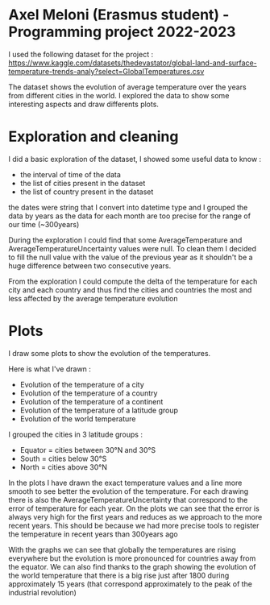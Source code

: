 # Axel Meloni (Erasmus student) - Programming project 2022-2023

I used the following dataset for the project : https://www.kaggle.com/datasets/thedevastator/global-land-and-surface-temperature-trends-analy?select=GlobalTemperatures.csv

The dataset shows the evolution of average temperature over the years from different cities in the world. I explored the data to show some interesting aspects and draw differents plots.

# Exploration and cleaning

I did a basic exploration of the dataset, I showed some useful data to know :
 - the interval of time of the data
 - the list of cities present in the dataset
 - the list of country present in the dataset

the dates were string that I convert into datetime type and I grouped the data by years as the data for each month are too precise for the range of our time (~300years)

During the exploration I could find that some AverageTemperature and AverageTemperatureUncertainty values were null.
To clean them I decided to fill the null value with the value of the previous year as it shouldn't be a huge difference between two consecutive years.

From the exploration I could compute the delta of the temperature for each city and each country and thus find the cities and countries the most and less affected by the average temperature evolution

# Plots

I draw some plots to show the evolution of the temperatures.

Here is what I've drawn :
 - Evolution of the temperature of a city
 - Evolution of the temperature of a country
 - Evolution of the temperature of a continent
 - Evolution of the temperature of a latitude group
 - Evolution of the world temperature

I grouped the cities in 3 latitude groups :
 - Equator = cities between 30°N and 30°S
 - South = cities below 30°S
 - North = cities above 30°N

In the plots I have drawn the exact temperature values and a line more smooth to see better the evolution of the temperature.
For each drawing there is also the AverageTemperatureUncertainty that correspond to the error of temperature for each year. On the plots we can see that the error is always very high for the first years and reduces as we approach to the more recent years.
This should be because we had more precise tools to register the temperature in recent years than 300years ago

With the graphs we can see that globally the temperatures are rising everywhere but the evolution is more pronounced for countries away from the equator.
We can also find thanks to the graph showing the evolution of the world temperature that there is a big rise just after 1800 during approximately 15 years (that correspond approximately to the peak of the industrial revolution)


